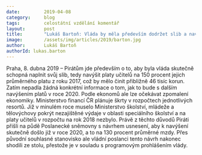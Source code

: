 ```yaml
---
date:         2019-04-08
category:     blog
tags:         celostátní vzdělání komentář
layout:       post
title:        "Lukáš Bartoň: Vláda by měla především dodržet slib a navýšit platy učitelů na 150 procent průměrného platu z roku 2017"
image:        /assets/img/articles/2019/barton.jpg
author:       Lukáš Bartoň
authorId: lukas.barton
---
```


Praha, 8. dubna 2019 – Pirátům jde především o to, aby byla vláda skutečně schopná naplnit svůj slib, tedy navýšit platy učitelů na 150 procent jejich průměrného platu z roku 2017, což by mělo činit přibližně 46 tisíc korun. Zatím nepadla žádná konkrétní informace o tom, jak to bude s dalším navýšením platů v roce 2020. Podle ekonomů ale lze očekávat zpomalení ekonomiky. Ministerstvo financí ČR plánuje škrty v rozpočtech jednotlivých resortů. Již v minulém roce muselo Ministerstvo školství, mládeže a tělovýchovy pokrýt nezajištěné výdaje v oblasti speciálního školství a na platy učitelů v rozpočtu na rok 2018 nezbylo. Právě z těchto důvodů Piráti přišli na půdě Poslanecké sněmovny s návrhem usnesení, aby k navýšení skutečně došlo již v roce 2020, a to na 130 procent průměrné mzdy. Přes původní souhlasné stanovisko ale vládní poslanci tento návrh nakonec shodili ze stolu, přestože je v souladu s programovým prohlášením vlády. 


